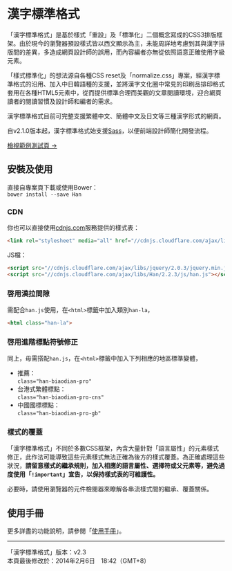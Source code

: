 漢字標準格式
==========


「漢字標準格式」是基於樣式「重設」及「標準化」二個概念寫成的CSS3排版框架。由於現今的瀏覽器預設樣式皆以西文顯示為主，未能周詳地考慮到其與漢字排版間的差異，多造成網頁設計師的誤用，而內容編者亦無從依照語意正確使用字級元素。

「樣式標準化」的想法源自各種CSS reset及「normalize.css」專案，經漢字標準格式的沿用、加入中日韓語種的支援，並將漢字文化圈中常見的印刷品排印格式套用在各種HTML5元素中，從而提供標準合理而美觀的文章閱讀環境，迎合網頁讀者的閱讀習慣及設計師和編者的需求。

漢字標準格式目前可完整支援繁體中文、簡體中文及日文等三種漢字形式的網頁。

自v2.1.0版本起，漢字標準格式始支援[Sass]，以便前端設計師簡化開發流程。

[檢視範例測試頁 →][test]

[Sass]: http://sass-lang.com
[test]: http://ethantw.github.io/Han/test.html


安裝及使用
--------

直接自專案頁下載或使用Bower：  
`bower install --save Han`


### CDN

你也可以直接使用[cdnjs.com][cdn]服務提供的樣式表：

[cdn]: //cdnjs.com

~~~~html
<link rel="stylesheet" media="all" href="//cdnjs.cloudflare.com/ajax/libs/Han/2.2.3/han.css">
~~~~

JS檔：

~~~~html
<script src="//cdnjs.cloudflare.com/ajax/libs/jquery/2.0.3/jquery.min.js"></script>
<script src="//cdnjs.cloudflare.com/ajax/libs/Han/2.2.3/js/han.js"></script>
~~~~

### 啓用漢拉間隙
需配合`han.js`使用，在`<html>`標籤中加入類別`han-la`，

~~~~html
<html class="han-la">
~~~~

### 啓用進階標點符號修正
同上，毋需搭配`han.js`，在`<html>`標籤中加入下列相應的地區標準變體，

* 推薦：  
    `class="han-biaodian-pro"`
* 台港式繁體標點：  
    `class="han-biaodian-pro-cns"`
* 中國國標標點：  
    `class="han-biaodian-pro-gb"`

### 樣式的覆蓋
「漢字標準格式」不同於多數CSS框架，內含大量針對「語言屬性」的元素樣式修正，此作法可能導致這些元素樣式無法正確為後方的樣式覆蓋。為正確處理這些狀況，**請留意樣式的繼承規則，加入相應的語言屬性、選擇符或父元素等，避免過度使用「`!important`」宣告，以保持樣式表的可維護性。**

必要時，請使用瀏覽器的元件檢閱器來瞭解各串流樣式間的繼承、覆蓋關係。

使用手冊
-------

更多詳盡的功能說明，請參閱「[使用手冊][manual]」。

[manual]: //css.hanzi.co/manual


* * *
「漢字標準格式」版本：v2.3   
本頁最後修改於：2014年2月6日　18:42（GMT+8）



















